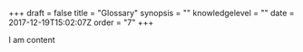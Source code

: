 +++
draft = false
title = "Glossary"
synopsis = ""
knowledgelevel = ""
date = 2017-12-19T15:02:07Z
order = "7"
+++

I am content
